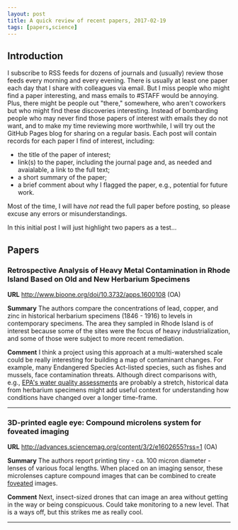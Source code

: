 ```yaml
---
layout: post
title: A quick review of recent papers, 2017-02-19
tags: [papers,science]
---
```


## Introduction

I subscribe to RSS feeds for dozens of journals and (usually) review those feeds
every morning and every evening. There is usually at least one paper each day
that I share with colleagues via email. But I miss people who might find a paper
interesting, and mass emails to \#STAFF would be annoying. Plus, there might be
people out "there," somewhere, who aren't coworkers but who might find these
discoveries interesting. Instead of bombarding people who may never find those 
papers of interest with emails they do not want, and to make my time reviewing
more worthwhile, I will try out the GitHub Pages blog for sharing on a regular
basis. Each post will contain records for each paper I find of interest, including:

- the title of the paper of interest; 
- link(s) to the paper, including the journal page and, as needed and avaialable,
a link to the full text;
- a short summary of the paper;
- a brief comment about why I flagged the paper, e.g., potential for future work.

Most of the time, I will have _not_ read the full paper before posting, so 
please excuse any errors or misunderstandings.

In this initial post I will just highlight two papers as a test...

## Papers

### Retrospective Analysis of Heavy Metal Contamination in Rhode Island Based on Old and New Herbarium Specimens

__URL__ http://www.bioone.org/doi/10.3732/apps.1600108 (OA)

__Summary__ The authors compare the concentrations of lead, copper, and zinc in
historical herbarium specimens (1846 - 1916) to levels in contemporary specimens.
The area they sampled in Rhode Island is of interest because some of the sites
were the focus of heavy industrialization, and some of those were subject to 
more recent remediation.

__Comment__ I think a project using this approach at a multi-watershed scale
could be really interesting for building a map of contaminant changes. For 
example, many Endangered Species Act-listed species, such as fishes and mussels,
face contamination threats. Although direct comparisons with, e.g., 
[EPA's water quality assessments](https://iaspub.epa.gov/waters10/attains_index.home)
are probably a stretch, historical data from herbarium specimens might add 
useful context for understanding how conditions have changed over a longer
time-frame.

----

### 3D-printed eagle eye: Compound microlens system for foveated imaging

__URL__ http://advances.sciencemag.org/content/3/2/e1602655?rss=1 (OA)

__Summary__ The authors report printing tiny - ca. 100 micron diameter - lenses
of various focal lengths. When placed on an imaging sensor, these microlenses
capture compound images that can be combined to create [foveated](http://advances.sciencemag.org/content/3/2/e1602655?rss=1) 
images.

__Comment__ Next, insect-sized drones that can image an area without getting
in the way or being conspicuous. Could take monitoring to a new level. That is
a ways off, but this strikes me as really cool.

----





